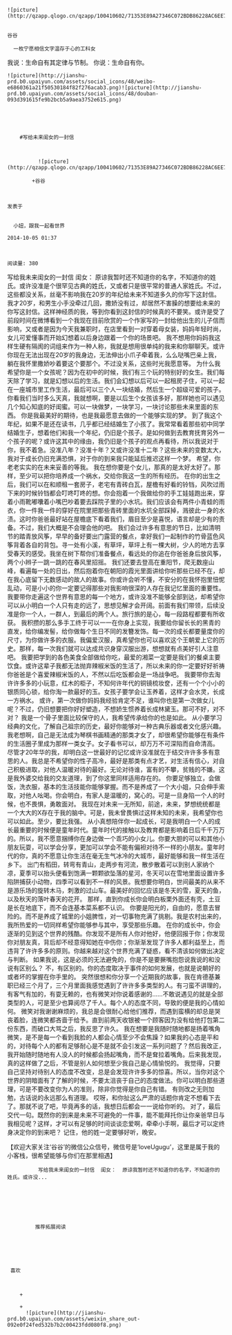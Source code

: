 
    
  
    ![picture](http://qzapp.qlogo.cn/qzapp/100410602/71353E89A27346C072BDB86228AC6EE7/100)
    

    谷谷
  
      一枚宁愿相信文字温存于心的工科女
我说：生命自有其定律与节制。
你说：生命自有你。





  
  
    ![picture](http://jianshu-prd.b0.upaiyun.com/assets/social_icons/48/weibo-e6860361a21f50530184f82f276acab3.png)![picture](http://jianshu-prd.b0.upaiyun.com/assets/social_icons/48/douban-093d391615fe9b2bcb5a9aea3752e615.png)
  


    
      
        #写给未来闺女的一封信
        
          
            
              ![picture](http://qzapp.qlogo.cn/qzapp/100410602/71353E89A27346C072BDB86228AC6EE7/100)
            
            +谷谷
        
        
    
    发表于 

    
      小妞，跟我一起看世界

    2014-10-05 01:37

    

    阅读量: 380
  


        
            

  写给我未来闺女的一封信
  闺女：
  原谅我暂时还不知道你的名字，不知道你的姓氏。或许没准是个很罕见古典的姓氏，又或者只是很平常的普通人家姓氏。不过，这些都没关系，丝毫不影响我在20岁的年纪给未来不知道多久的你写下这封信。
  我才20岁，和男生小手没牵过几回，撒娇没有过，却居然不害臊的想要给未来的你写这封信。这样神经质的我，等到你看到这封信的时候真的不要笑。或许是受了前段时间在微博看到一个我现在目前欣赏的一个作家写的一封给他出生的儿子信而影响，又或者是因为今天我兼职时，在店里看到一对穿着母女装，妈妈年轻时尚，女儿可爱懂事而开始幻想着以后身边跟着一个你的场景吧。
  我不想用你妈妈我这样生硬有隔阂的词组来作为一种人称，我就是想用很单纯的我来和你聊聊天。或许你现在无法出现在20岁的我身边，无法伸出小爪子牵着我，么么哒嘴巴亲上我，躺在我怀里撒娇吵着要这个要那个。不过没关系，这些时光我愿意等。
  为什么我希望你是一个女孩呢？因为在初中的时候，我们有三个玩的特别好的女生。我们每天除了学习，就是幻想以后的生活。我们会幻想以后可以一起租房子住，可以一起在一座城市里工作生活，最后可以三个人一块结婚，然后生一个超级可爱的孩子。
  你看我们当时多么天真，我就想啊，要是以后生个女孩该多好，那样她也可以遇见几个知心知底的好闺蜜。可以一块做梦，一块学习，一块讨论那些未来里面的东西。
  你是我最美好的期待，也是我最愿意去做的一个能够实现的梦。
  到了我这个年纪，如果不是还在读书，几乎都已经结婚生了小孩了。我常常看着那些初中同学结婚生子，想着他们和我一个年纪，仍旧是个孩子。是如何做到去教育抚育另外一个孩子的呢？或许这其中的缘由，我仍旧是个孩子的观点再看待，所以我说对于你，我不着急。没准八年？没准十年？又或许没准十二年？这些未来的变数太大，我对于成长仍旧充满恐惧，对于你的到来我只能延后推迟这样一个梦。
  希望，你老老实实的在未来妥善的等我。
  我在想你要是个女儿，那真的是太好太好了。那样，至少可以把你培养成一个祸水，交给你我这一生的所有经历。
  在你的出生之后，我们可以在和顺租一套房子，老宅有青砖白瓦，屋檐有好看的铃铛，风吹过雨下来的时候铃铛都会叮咚叮咚的想。你会抱着一个我做给你的手工娃娃跑出来，穿着小雨靴嘟囔着小嘴巴吵着要去踩院子里的小水坑。我们应该会有两件小青蛙的雨衣，你一件我一件的穿好在院里把那些青砖里面的水坑全部踩掉，溅彼此一身的水渍。这时你爸爸最好站在屋檐底下看着我们，眉目至少是喜悦，语言却是少有的责备。不过，我们大概是不会理会他的吧。
  我们会过许多有意思的节日，比如清明节的踏青放风筝，早早的备好要出门露营的餐点，拿好我们一起制作的竹骨蓝色风筝背着各自的背包。寻一处有小溪，有草坪，草坪上有一棵大树，少人的地方去享受春天的感受。我坐在树下帮你们准备餐点，看远处的你追在你爸爸身后放风筝，两个小辫子一跳一跳的在春风里招摇。
  我们还要去登高在重阳节，爬无数座山峰，看遍每一处的日出，然后抱着你在朝阳的霞光里面讲给你听那些已经不在，却在我心底留下无数感动的故人的故事。你或许会听不懂，不安分的在我怀抱里忸怩乱动，可是小小的你一定要记得那些对我影响很深的人存在我记忆里面的重要性。
  我要带你走遍这个世界有意思的每一个地方，或许没准不能够全部到达，却希望你可以从小明白一个人只有走的远了，思想见解才会开阔。前面有我们带领，后续没准是你一个人，一群人，到最后的两个人。旅行旅的是心，每一段路程都要有所收获。
  我积攒的那么多手工终于可以一一在你身上实现，我要给你留长长的黑青的直发，给你编发髻，给你做每个生日不同的发簪发饰。每一次的成长都要量度你的尺寸，为你做许多的衣服。我偏爱汉服，真希望你也可以喜欢这个王朝爱上它的历史。那样，每一次我们就可以达成共识身穿汉服出游，想想就有点美好引人注意吧。
  我要把学到的各色美食全部做给你吃，最爱的湘菜一定要是我们的餐桌主要饮食。或许这辈子我都无法抛弃辣椒米饭的生活了，所以未来的你一定要好好祈祷你爸爸是个喜爱辣椒米饭的人，不然以后吃饭都会是一场战争吧。
  我要带你去淘许许多多的小玩意，红木的柜子，不知何许年代的铜镜梳妆奁，还有一个个小小的银质同心锁，给你淘一款最好的玉。女孩子要学会让玉养着，这样才会水灵，长成一方祸水。
  或许，第一次做你妈妈我经验肯定不足，谁叫你也是第一次做女儿呢？不过，仍旧想要把你好好塑造，不想娇生惯养着长成林黛玉。那可不好，对不对？
  我是一个骨子里面比较保守的人，我希望传承给你的也是如此。
  从小要学习经典的文化，了解自己祖宗的历史，最好你能够对一种古典乐器或者文化感兴趣。我老想啊，自己是无法成为琴棋书画精通的那类才女了，却很希望你能够在有条件的生活圈子里成为那样一类女子。女子看书可以，却万万不可深陷而自命清高。
  尽管才20年华的我，却明白这一世最好的记忆或许没准就在于结交许许多多有意思的人。我总是不希望你的性子高冷，最好是那类有点才艺，对生活有信心，对自己积极进取，对他人温暖对待的最好。无论对待谁，富有的不攀，贫贱的不嫌。这是我外婆交给我的交友道理，到了你这里同样适用存在的。
  你要足够独立，会做饭，洗衣服，基本的生活技能你能够掌握。而不是养成了一个大小姐，只会伸手索取，对他人吆喝。你会明白，有家人是温暖的，窝心的。可是一旦身陷一个人的时候，也不畏惧，勇敢面对。
  我现在对未来一无所知，前途，未来，梦想统统都是一个大大的X存在于我的脑中。可是，我未曾畏惧过这样未知的未来，我希望你也可以如此。至少，要比我强。
  从小真想陪伴你一起成长，可是我明白一个人的成长最重要的时候便是童年时代。童年时代的接触以及教育都是影响着日后千千万万的。所以，我不愿意捆缚你在身边做一个乖巧的小女儿。你要大胆的可以和其他小朋友玩耍，可以学会分享，更加可以学会不能有偏袒对待不一样的小朋友。童年时代的你，真的不愿意让你生活在毫无生气冰冷的大城市，最好能够和我一样生活在乡下。
  出门有稻田，转弯有青山，走两步有河流，散步散着可以到别人家纳个凉，夏季可以抬头便看到饱满一颗颗欲坠落的星河，冬天可以在雪地里面设置许多陷阱捕获小动物，四季可以看到不一样的风景。我想要你明白，世间最美的从来不是游乐场的旋转木马，刺激的过山车。最美好的回忆应该是冬天的雪，夏天的鱼，以及秋天的落叶春天的花开。
  那样，直到你成长你会明白板栗外面还有壳，土豆是长在地底下，而不会连基本菜系都不认识。
  你要是阳光的，自由的，愿意去冒险的。而不是养成了城里的小姐脾性，对一切事物充满了挑剔。我是农村出来的，我所热爱的一切同样希望你能够参与其中，享受那些乐趣。
  在你的成长中，你会逐渐的见到这个世界的残酷。你发现不是所有人你对他好，他便回报于你；你发现你对朋友真，背后却不经意得知她在中伤你；你渐渐发现了许多人都利益至上，而违背了许许多多的原则。你越来越对这个世界充满了疑惑，看不清该如何做出决定与判断。
  如果我说，这是必须的无法避免的，你是不是要撅嘴抱怨说我说的和没说有区别么？
  不，有区别的。你的态度取决于事件的如何发展，也就是说朝好的或者坏的掌握在你手里的。
  突然很想和你分享一个近期我的故事，我在肯德基兼职已经三个月了，三个月里面我感觉遇到了许许多多类型的人。有刁蛮不讲理的，有客气有加的，有耍无赖的，也有微笑对你说着感谢的……不敢说遇见的就是全部类型的人，可是至少也算阅尽了千人。每个人的态度不同，导致的便是我的心情如何。
  微笑对我谢谢麻烦的，我总是会很耐心给他们推荐，而遇到蛮横的却总是哭丧着脸，连微笑都吝啬于给予。直到前两天收银被一个顾客因为没有给他打包第二份东西，而破口大骂之后，我反思了许久。
  我在想要是我随时随地都是扬着嘴角微笑，是不是每一个看到我脸的人都会心情至少不会焦躁？如果我的心态是平和的，对待每个人的都有足够耐心是不是就不会引发这一系列问题了？然后我改正，我开始随时随地有人没人的时候都会扬起嘴角，而不是耷拉着嘴角。后来我发现，真的这样做了之后，不管是别人如何想至少我自己是心情愉悦的。
  我觉得，只要自己坚持对待别人的态度不改变，总是会发现许许多多的惊喜。所以，当你对这个世界的阴暗面有了了解的时候，不要太沮丧于自己的态度做法。你可以明白那些道理，可是不要改变你为人的准则，除非你觉得是你自己有错。
  有则改之无则加勉，古话说的永远那么有道理。
  哎呀，和你扯这么严肃的话题你肯定不想看下去了。那就不说了吧，毕竟再多的话，我想日后都会一一说给你听的。
  对了，最后交代一句。既然你的到来是未来不可避免的一件事，能不能拜托你让你亲爸早日与我相见呢？这样，才可以有足够的时间谈谈恋爱啊，牵牵小手啊，最后才可以定终身决定你的到来吧？
  记住，他的姓一定要够好听，晚安。
  

  

  

  【欢迎大家关注‘谷谷’的微信公众信号，微信号是‘loveUgugu’，这里是属于我的小客栈，很希望能够与你们在那里相遇】

        
              写给我未来闺女的一封信  闺女：  原谅我暂时还不知道你的名字，不知道你的姓氏。或许没...
      
    
    
      
      
      
          
             推荐拓展阅读
        
      
    
    
      
          
     喜欢

      
      
        +
                  
        +
          ![picture](http://jianshu-prd.b0.upaiyun.com/assets/weixin_share_out-092e0f24fed532b7b2c00423fdd080f8.png)
        
      
    
  


